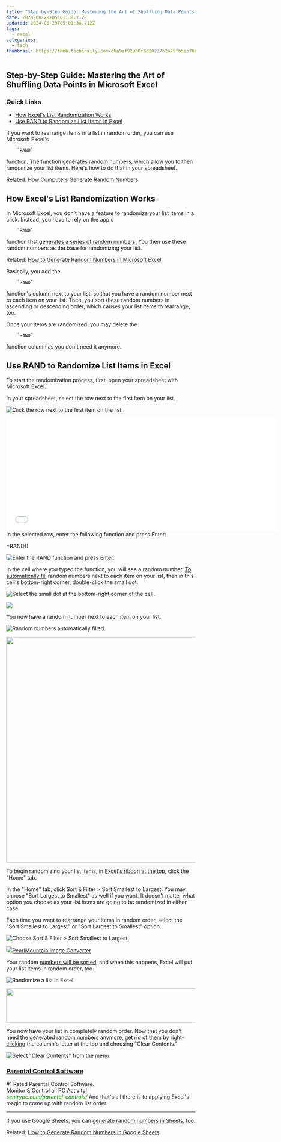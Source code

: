 ```yaml
---
title: "Step-by-Step Guide: Mastering the Art of Shuffling Data Points in Microsoft Excel"
date: 2024-08-28T05:01:38.712Z
updated: 2024-08-29T05:01:38.712Z
tags:
  - excel
categories:
  - tech
thumbnail: https://thmb.techidaily.com/dba9ef92930f5d20237b2a75fb5ee76b8bab75f866f82161cefcc63f630df758.jpg
---
```


## Step-by-Step Guide: Mastering the Art of Shuffling Data Points in Microsoft Excel

### Quick Links

* [How Excel's List Randomization Works](https://fox-info.techidaily.com/key-methods-to-customize-song-speed-on-spotify-for-2024/)
* [Use RAND to Randomize List Items in Excel](https://fix-guide.techidaily.com/how-to-use-life360-on-windows-pc-for-samsung-galaxy-s21-fe-5g-2023-drfone-by-drfone-virtual-android/)

 If you want to rearrange items in a list in random order, you can use Microsoft Excel's 

        `RAND`
    
 function. The function [generates random numbers](https://facebook-video-share.techidaily.com/new-streamlining-content-delivery-the-definitive-youtube-video-upload-guide/), which allow you to then randomize your list items. Here's how to do that in your spreadsheet.

Related: [How Computers Generate Random Numbers](https://facebook-video-share.techidaily.com/new-streamlining-content-delivery-the-definitive-youtube-video-upload-guide/) 

##  How Excel's List Randomization Works

 In Microsoft Excel, you don't have a feature to randomize your list items in a click. Instead, you have to rely on the app's 

        `RAND`
    
 function that [generates a series of random numbers](https://instagram-video-recordings.techidaily.com/updated-master-igtv-edits-top-10-tools-ranked/). You then use these random numbers as the base for randomizing your list.

Related: [How to Generate Random Numbers in Microsoft Excel](https://instagram-video-recordings.techidaily.com/updated-master-igtv-edits-top-10-tools-ranked/) 

 Basically, you add the 

        `RAND`
    
 function's column next to your list, so that you have a random number next to each item on your list. Then, you sort these random numbers in ascending or descending order, which causes your list items to rearrange, too.

 Once your items are randomized, you may delete the 

        `RAND`
    
 function column as you don't need it anymore.

##  Use RAND to Randomize List Items in Excel

 To start the randomization process, first, open your spreadsheet with Microsoft Excel.

 In your spreadsheet, select the row next to the first item on your list.

![Click the row next to the first item on the list.](https://static1.howtogeekimages.com/wordpress/wp-content/uploads/2022/03/1-select-row.png) 

<!-- affiliate ads begin -->
<iframe id="iframe_672" src="//a.impactradius-go.com/gen-ad-code/5597632/1959812/17834/" width="720" height="300" scrolling="no" frameborder="0" marginheight="0" marginwidth="0"></iframe>
<!-- affiliate ads end -->
 In the selected row, enter the following function and press Enter:

=RAND()

![Enter the RAND function and press Enter.](https://static1.howtogeekimages.com/wordpress/wp-content/uploads/2022/03/2-enter-rand-function.png) 

 In the cell where you typed the function, you will see a random number. [To automatically fill](https://visual-screen-recording.techidaily.com/new-in-2024-top-5-best-hdmi-21-gaming-monitors-ps5-compatible/) random numbers next to each item on your list, then in this cell's bottom-right corner, double-click the small dot.

![Select the small dot at the bottom-right corner of the cell.](https://static1.howtogeekimages.com/wordpress/wp-content/uploads/2022/03/3-auto-fill-rand-function.png) 

<!-- affiliate ads begin -->
<a href="https://store.massmailsoftware.com/order/checkout.php?PRODS=2069351&QTY=1&AFFILIATE=108875&CART=1"><img src="https://secure.avangate.com/images/merchant/dc87c13749315c7217cdc4ac692e704c/banera_for_partners-24_%282%29.jpg" border="0"></a>
<!-- affiliate ads end -->
 You now have a random number next to each item on your list.

![Random numbers automatically filled.](https://static1.howtogeekimages.com/wordpress/wp-content/uploads/2022/03/4-rand-function-auto-filled.png) 

<!-- affiliate ads begin -->
<a href="https://appsumo.8odi.net/c/5597632/2075461/7443" target="_top" id="2075461"><img src="//a.impactradius-go.com/display-ad/7443-2075461" border="0" alt="" width="1200" height="600"/></a><img height="0" width="0" src="https://appsumo.8odi.net/i/5597632/2075461/7443" style="position:absolute;visibility:hidden;" border="0" />
<!-- affiliate ads end -->
 To begin randomizing your list items, in [Excel's ribbon at the top](https://screen-mirror.techidaily.com/in-2024-how-to-mirror-honor-play-40c-to-mac-drfone-by-drfone-android/), click the "Home" tab.

 In the "Home" tab, click Sort & Filter > Sort Smallest to Largest. You may choose "Sort Largest to Smallest" as well if you want. It doesn't matter what option you choose as your list items are going to be randomized in either case.

 Each time you want to rearrange your items in random order, select the "Sort Smallest to Largest" or "Sort Largest to Smallest" option.

![Choose Sort & Filter > Sort Smallest to Largest.](https://static1.howtogeekimages.com/wordpress/wp-content/uploads/2022/03/5-sort-random-numbers.png) 

<!-- affiliate ads begin -->
<a href="https://secure.2checkout.com/order/checkout.php?PRODS=4550420&QTY=1&AFFILIATE=108875&CART=1"><img src="https://www.pearlmountainsoft.com/n_img/product/pic/f_02.jpg" border="0">PearlMountain Image Converter</a>
<!-- affiliate ads end -->
 Your random [numbers will be sorted](https://facebook-video-share.techidaily.com/free-audio-treasures-to-amplify-youtube-in-2024/), and when this happens, Excel will put your list items in random order, too.

![Randomize a list in Excel.](https://static1.howtogeekimages.com/wordpress/wp-content/uploads/2022/03/6-randomize-list-excel.png) 

<!-- affiliate ads begin -->
<a href="https://laganoo.pxf.io/c/5597632/1657399/16446" target="_top" id="1657399"><img src="//a.impactradius-go.com/display-ad/16446-1657399" border="0" alt="" width="728" height="90"/></a><img height="0" width="0" src="https://imp.pxf.io/i/5597632/1657399/16446" style="position:absolute;visibility:hidden;" border="0" />
<!-- affiliate ads end -->
 You now have your list in completely random order. Now that you don't need the generated random numbers anymore, get rid of them by [right-clicking](https://desktop-recording.techidaily.com/updated-the-art-of-recording-fun-6-techniques-to-document-minecraft-for-2024/) the column's letter at the top and choosing "Clear Contents."

![Select "Clear Contents" from the menu.](https://static1.howtogeekimages.com/wordpress/wp-content/uploads/2022/03/7-delete-rand-function-column-contents.png) 

<!-- affiliate ads begin -->
<h3 id="200610"><a href="https://sentrypc.7eer.net/c/5597632/200610/3022">Parental Control Software</a></h3>
<span class="text-ad-content">
	#1 Rated Parental Control Software.<br/>
	Monitor & Control all PC Activity!<br/>
		<cite style="color:green">sentrypc.com/parental-controls/</cite>
	</span><img height="0" width="0" src="https://sentrypc.7eer.net/i/5597632/200610/3022" style="position:absolute;visibility:hidden;" border="0" />
<!-- affiliate ads end -->
 And that's all there is to applying Excel's magic to come up with random list order.

---

 If you use Google Sheets, you can [generate random numbers in Sheets](https://win-solutions.techidaily.com/resolve-excessive-cpu-use-by-zoom-discover-the-best-6-techniques/), too.

Related: [How to Generate Random Numbers in Google Sheets](https://win-solutions.techidaily.com/resolve-excessive-cpu-use-by-zoom-discover-the-best-6-techniques/)

<ins class="adsbygoogle"
     style="display:block"
     data-ad-format="autorelaxed"
     data-ad-client="ca-pub-7571918770474297"
     data-ad-slot="1223367746"></ins>



<ins class="adsbygoogle"
     style="display:block"
     data-ad-client="ca-pub-7571918770474297"
     data-ad-slot="8358498916"
     data-ad-format="auto"
     data-full-width-responsive="true"></ins>


